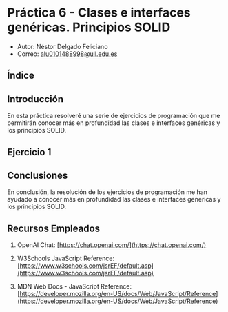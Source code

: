 # Práctica 6 - Clases e interfaces genéricas. Principios SOLID
- Autor: Néstor Delgado Feliciano
- Correo: alu0101488998@ull.edu.es




## **Índice**




## **Introducción**
En esta práctica resolveré una serie de ejercicios de programación que me permitirán conocer más en profundidad las clases e interfaces genéricas y los principios SOLID.




## **Ejercicio 1**




## **Conclusiones**
En conclusión, la resolución de los ejercicios de programación me han ayudado a conocer más en profundidad las clases e interfaces genéricas y los principios SOLID.




## **Recursos Empleados**

1. OpenAI Chat: [https://chat.openai.com/](https://chat.openai.com/)

2. W3Schools JavaScript Reference: [https://www.w3schools.com/jsrEF/default.asp](https://www.w3schools.com/jsrEF/default.asp)

3. MDN Web Docs - JavaScript Reference: [https://developer.mozilla.org/en-US/docs/Web/JavaScript/Reference](https://developer.mozilla.org/en-US/docs/Web/JavaScript/Reference)
